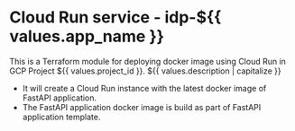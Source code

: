 # Cloud Run service - idp-${{ values.app_name }}

This is a Terraform module for deploying docker image using Cloud Run in GCP Project ${{ values.project_id }}. ${{ values.description | capitalize }}

- It will create a Cloud Run instance with the latest docker image of FastAPI application.
- The FastAPI application docker image is build as part of FastAPI application template.

